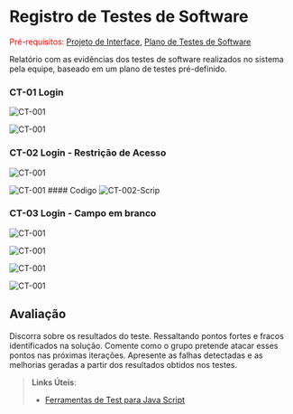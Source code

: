 # Registro de Testes de Software

<span style="color:red">Pré-requisitos: <a href="3-Projeto de Interface.md"> Projeto de Interface</a></span>, <a href="8-Plano de Testes de Software.md"> Plano de Testes de Software</a>

Relatório com as evidências dos testes de software realizados no sistema pela equipe, baseado em um plano de testes pré-definido.

###                   CT-01 Login
![CT-001](img/Caso-Teste/CT-01/CT-01-001.png)

![CT-001](img/Caso-Teste/CT-01/CT-01-002.png)



###                   CT-02 Login - Restrição de Acesso
![CT-001](img/Caso-Teste/CT-02/CT-02-001.png)

![CT-001](img/Caso-Teste/CT-02/CT-02-002.png)
                       #### Codigo
![CT-002-Scrip](img/Caso-Teste/CT-02/CT-02-SCRIP.png)



###                     CT-03 Login - Campo em branco
![CT-001](img/Caso-Teste/CT-03/CT-03-001.png)

![CT-001](img/Caso-Teste/CT-03/CT-03-002.png)

![CT-001](img/Caso-Teste/CT-03/CT-03-003.png)

![CT-001](img/Caso-Teste/CT-03/CT-03-004.png)

## Avaliação

Discorra sobre os resultados do teste. Ressaltando pontos fortes e fracos identificados na solução. Comente como o grupo pretende atacar esses pontos nas próximas iterações. Apresente as falhas detectadas e as melhorias geradas a partir dos resultados obtidos nos testes.

> **Links Úteis**:
> - [Ferramentas de Test para Java Script](https://geekflare.com/javascript-unit-testing/)
